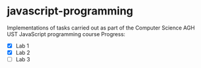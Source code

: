 # javascript-programming
Implementations of tasks carried out as part of the Computer Science AGH UST JavaScript programming course
Progress:
- [x] Lab 1
- [x] Lab 2
- [ ] Lab 3 
